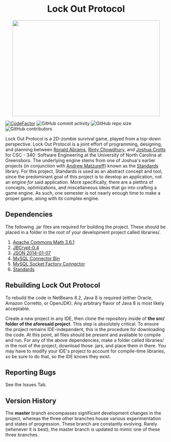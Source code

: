 <h1 align="center">Lock Out Protocol</h1>

<p align="center">
  <img width="460" height="300" src="lock_out_protocol.gif">
</p>

[![CodeFactor](https://www.codefactor.io/repository/github/joshuacrotts/lock-out-protocol/badge)](https://www.codefactor.io/repository/github/joshuacrotts/Lock-out-protocol) ![GitHub commit activity](https://img.shields.io/github/commit-activity/m/JoshuaCrotts/Lock-Out-Protocol) ![GitHub repo size](https://img.shields.io/github/repo-size/JoshuaCrotts/Lock-Out-Protocol) ![GitHub contributors](https://img.shields.io/github/contributors/JoshuaCrotts/Lock-Out-Protocol)

Lock Out Protocol is a 2D-zombie survival game, played from a top-down perspective. Lock Out Protocol is a joint effort of programming, designing, and planning between [Ronald Abrams](https://github.com/rgabrams), [Rinty Chowdhury](https://github.com/rintychy), and [Joshua Crotts](https://github.com/JoshuaCrotts) for CSC - 340: Software Engineering at the University of North Carolina at Greensboro. The underlying engine stems from one of Joshua's earlier projects (in conjunction with [Andrew Matzureff](https://github.com/AndrewMatzureff)) known as the [Standards](https://github.com/JoshuaCrotts/Standards) library. For this project, Standards is used as an abstract concept and tool, since the predominant goal of this project is to develop an application, not an engine _for_ said application. More specifically, there are a plethra of concepts, optimizations, and miscellaneous ideas that go into crafting a game engine. As such, one semester is not nearly enough time to make a proper game, along with its complex engine.

## Dependencies
The following .jar files are required for building the project. These should be placed in a folder in the root of your development project called libraries/. 

1. [Apache Commons Math 3.6.1](https://mvnrepository.com/artifact/org.apache.commons/commons-math3/3.6.1)
2. [JBCrypt-0.4](https://mvnrepository.com/artifact/org.mindrot/jbcrypt/0.4)
3. [JSON 2014-01-07](https://mvnrepository.com/artifact/org.json/json/20140107)
4. [MySQL Connector Bin](http://www.java2s.com/Code/Jar/m/Downloadmysqlconnectorjava5124binjar.htm)
5. [MySQL Socket Factory Connector](https://jar-download.com/artifacts/com.google.cloud.sql/mysql-socket-factory-connector-j-8/1.0.11/source-code)
6. [Standards](https://github.com/JoshuaCrotts/Standards/blob/development/dist/Standards.jar)

## Rebuilding Lock Out Protocol

To rebuild the code in NetBeans 8.2, Java 8 is required (either Oracle, Amazon Corretto, or OpenJDK). Any arbitrary flavor of Java 8 is most likely acceptable.

Create a new project in any IDE, then clone the repository inside of **the src/ folder of the aforesaid project**. This step is absolutely critical. To ensure the project remains IDE-independent, this is the procedure for downloading the code. At this point, all files should be present and available to compile and run. For any of the above dependencies, make a folder called libraries/ in the root of the project, download those .jars, and place them in there. You may have to modify your IDE's project to account for compile-time libraries, so be sure to do that, so the IDE knows they exist.

## Reporting Bugs

See the Issues Tab.

## Version History
The **master** branch encompasses significant development changes in the project, whereas the three other branches house various experimentation and states of progression. These branch are constantly evolving. Rarely (whenever it is best), the master branch is updated to mimic one of these three branches.
